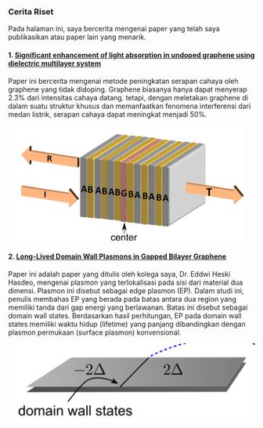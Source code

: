 ### Cerita Riset

Pada halaman ini, saya bercerita mengenai paper yang telah saya publikasikan atau paper lain yang menarik. 

#### 1. [Significant enhancement of light absorption in undoped graphene using dielectric multilayer system](https://ukhtary30.github.io/msukhtary-pages/significant.html) 

Paper ini bercerita mengenai metode peningkatan serapan cahaya oleh graphene yang tidak didoping. Graphene biasanya hanya dapat menyerap 2.3% dari intensitas cahaya datang. tetapi, dengan meletakan graphene di dalam suatu struktur khusus dan memanfaatkan fenomena interferensi dari medan listrik, serapan cahaya dapat meningkat menjadi 50%.

![graphene](mirror.png)

#### 2. [Long-Lived Domain Wall Plasmons in Gapped Bilayer Graphene](https://ukhtary30.github.io/msukhtary-pages/dws.html) 

Paper ini adalah paper yang ditulis oleh kolega saya, Dr. Eddwi Heski Hasdeo, mengenai plasmon yang terlokalisasi pada sisi dari material dua dimensi. Plasmon ini disebut sebagai edge plasmon (EP). Dalam studi ini, penulis membahas EP yang berada pada batas antara dua region yang memiliki tanda dari gap energi yang berlawanan. Batas ini disebut sebagai domain wall states. Berdasarkan hasil perhitungan, EP pada domain wall states memiliki waktu hidup (lifetime) yang panjang dibandingkan dengan plasmon permukaan (surface plasmon) konvensional.

![dws](dws.png)
